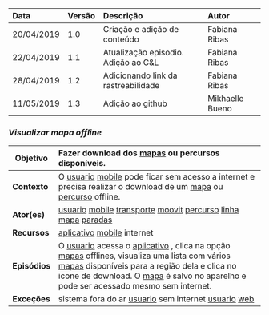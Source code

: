 |Data|Versão|Descrição|Autor|
|:---|:---|:---|:---|
|20/04/2019|1.0|Criação e adição de conteúdo|Fabiana Ribas|
|22/04/2019|1.1|Atualização episodio. Adição ao C&L|Fabiana Ribas|
|28/04/2019|1.2|Adicionando link da rastreabilidade|Fabiana Ribas|
|11/05/2019|1.3|Adição ao github|Mikhaelle Bueno|

### ***<a name="Visualizar Mapa Offline">Visualizar mapa offline</a>***

|**Objetivo**|Fazer download dos [mapas](https://github.com/Andre-Eduardo/2019.1-Requisitos-Moovit/wiki/L18---mapa) ou percursos disponíveis. |
|--|:--|
|**Contexto**|O [usuario](https://github.com/Andre-Eduardo/2019.1-Requisitos-Moovit/wiki/L65-Usu%C3%A1rio) [mobile](https://github.com/Andre-Eduardo/2019.1-Requisitos-Moovit/wiki/L03---aplica%C3%A7ao-mobile) pode ficar sem acesso a internet e precisa realizar o download de um [mapa](https://github.com/Andre-Eduardo/2019.1-Requisitos-Moovit/wiki/L18---mapa) ou [percurso](https://github.com/Andre-Eduardo/2019.1-Requisitos-Moovit/wiki/L50---percurso) offline. |
|**Ator(es)**|[usuario](https://github.com/Andre-Eduardo/2019.1-Requisitos-Moovit/wiki/L65-Usu%C3%A1rio) [mobile](https://github.com/Andre-Eduardo/2019.1-Requisitos-Moovit/wiki/L03---aplica%C3%A7ao-mobile) [transporte](https://github.com/Andre-Eduardo/2019.1-Requisitos-Moovit/wiki/L63---transporte) [moovit](https://github.com/Andre-Eduardo/2019.1-Requisitos-Moovit/wiki/L38---moovit) [percurso](https://github.com/Andre-Eduardo/2019.1-Requisitos-Moovit/wiki/L50---percurso) [linha](https://github.com/Andre-Eduardo/2019.1-Requisitos-Moovit/wiki/L27---linha) [mapa](https://github.com/Andre-Eduardo/2019.1-Requisitos-Moovit/wiki/L18---mapa) [paradas](https://github.com/Andre-Eduardo/2019.1-Requisitos-Moovit/wiki/L47---paradas) |
|**Recursos**|[aplicativo](https://github.com/Andre-Eduardo/2019.1-Requisitos-Moovit/wiki/L03---aplica%C3%A7ao-mobile) [mobile](https://github.com/Andre-Eduardo/2019.1-Requisitos-Moovit/wiki/L03---aplica%C3%A7ao-mobile) internet |
|**Episódios**|O [usuario](https://github.com/Andre-Eduardo/2019.1-Requisitos-Moovit/wiki/L65-Usu%C3%A1rio) acessa o [aplicativo](https://github.com/Andre-Eduardo/2019.1-Requisitos-Moovit/wiki/L03---aplica%C3%A7ao-mobile) , clica na opção [mapas](https://github.com/Andre-Eduardo/2019.1-Requisitos-Moovit/wiki/L18---mapa) offlines, visualiza uma lista com vários [mapas](https://github.com/Andre-Eduardo/2019.1-Requisitos-Moovit/wiki/L18---mapa) disponíveis para a região dela e clica no icone de download. O [mapa](https://github.com/Andre-Eduardo/2019.1-Requisitos-Moovit/wiki/L18---mapa) é salvo no aparelho e pode ser acessado mesmo sem internet. |
|**Exceções**|sistema fora do ar [usuario](https://github.com/Andre-Eduardo/2019.1-Requisitos-Moovit/wiki/L65-Usu%C3%A1rio) sem internet [usuario](https://github.com/Andre-Eduardo/2019.1-Requisitos-Moovit/wiki/L65-Usu%C3%A1rio) [web](https://github.com/Andre-Eduardo/2019.1-Requisitos-Moovit/wiki/L04--Aplica%C3%A7%C3%A3o-Web) |
<br><br>